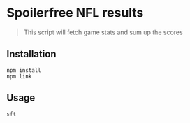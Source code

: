 # Spoilerfree NFL results
> This script will fetch game stats and sum up the scores

## Installation
```
npm install
npm link
```

## Usage
```
sft
```
